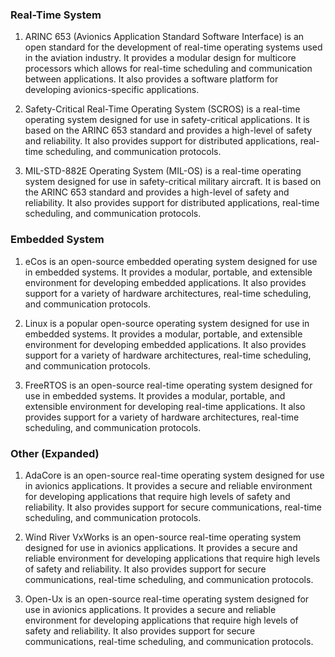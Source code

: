 

### Real-Time System
1. ARINC 653 (Avionics Application Standard Software Interface) is an open standard for the development of real-time operating systems used in the aviation industry. It provides a modular design for multicore processors which allows for real-time scheduling and communication between applications. It also provides a software platform for developing avionics-specific applications.

2. Safety-Critical Real-Time Operating System (SCROS) is a real-time operating system designed for use in safety-critical applications. It is based on the ARINC 653 standard and provides a high-level of safety and reliability. It also provides support for distributed applications, real-time scheduling, and communication protocols.

3. MIL-STD-882E Operating System (MIL-OS) is a real-time operating system designed for use in safety-critical military aircraft. It is based on the ARINC 653 standard and provides a high-level of safety and reliability. It also provides support for distributed applications, real-time scheduling, and communication protocols.

### Embedded System
1. eCos is an open-source embedded operating system designed for use in embedded systems. It provides a modular, portable, and extensible environment for developing embedded applications. It also provides support for a variety of hardware architectures, real-time scheduling, and communication protocols.

2. Linux is a popular open-source operating system designed for use in embedded systems. It provides a modular, portable, and extensible environment for developing embedded applications. It also provides support for a variety of hardware architectures, real-time scheduling, and communication protocols.

3. FreeRTOS is an open-source real-time operating system designed for use in embedded systems. It provides a modular, portable, and extensible environment for developing real-time applications. It also provides support for a variety of hardware architectures, real-time scheduling, and communication protocols.

### Other (Expanded)
1. AdaCore is an open-source real-time operating system designed for use in avionics applications. It provides a secure and reliable environment for developing applications that require high levels of safety and reliability. It also provides support for secure communications, real-time scheduling, and communication protocols.

2. Wind River VxWorks is an open-source real-time operating system designed for use in avionics applications. It provides a secure and reliable environment for developing applications that require high levels of safety and reliability. It also provides support for secure communications, real-time scheduling, and communication protocols.

3. Open-Ux is an open-source real-time operating system designed for use in avionics applications. It provides a secure and reliable environment for developing applications that require high levels of safety and reliability. It also provides support for secure communications, real-time scheduling, and communication protocols.